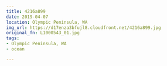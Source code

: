 ```yaml
---
title: 4216a899
date: 2019-04-07
location: Olympic Peninsula, WA
img_url: https://d17enza3bfujl8.cloudfront.net/4216a899.jpg
original_fn: L1000543_01.jpg
tags:
- Olympic Peninsula, WA
- ocean

---
```

